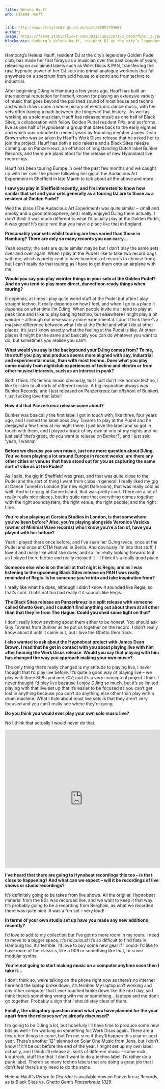 ```yaml
---
title: Helena Hauff
who: Helena Hauff


link: http://www.straylandings.co.uk/post/82891709692
author:
image: https://farm4.staticflickr.com/3831/13825557363_c4d87f56e1_z.jpg
blockquote: Hamburg’s Helena Hauff, resident DJ at the city’s legendary Golden Pudel club, has made her first forays as a musician over the past couple of years, releasing on acclaimed labels such as Werk Discs & PAN, transferring the raw, hypnotic power of her DJ sets into primal analogue workouts that fall anywhere on a spectrum from acid house to electro and from techno to industrial.
---
```


Hamburg’s Helena Hauff, resident DJ at the city’s legendary Golden Pudel club, has made her first forays as a musician over the past couple of years, releasing on acclaimed labels such as Werk Discs & PAN, transferring the raw, hypnotic power of her DJ sets into primal analogue workouts that fall anywhere on a spectrum from acid house to electro and from techno to industrial.

After beginning DJing in Hamburg a few years ago, Hauff has built an international reputation for herself, known for playing an extensive variety of music that goes beyond the polished sound of most house and techno and which draws upon a whole history of electronic dance music, with her sets often tracing a path between the fringes of that history.  As well as working as a solo musician, Hauff has released music as one half of Black Sites, a collaboration with fellow Golden Pudel resident F#x; and performs live as one half of Hypnobeat, a group that dates back to the early eighties and which was rebooted in recent years by founding member James Dean Brown who was so taken by Hauff’s Werk Discs release that he asked her to join the project. Hauff has both a solo release and a Black Sites release coming up on Panzerkreuz, an offshoot of longstanding Dutch label Bunker Records, and there are plans afoot for the release of new Hypnobeat live recordings.

Hauff has been touring Europe in over the past few months and we caught up with her over the phone following her gig at the Audacious Art Experiment in Sheffield in late March to talk about all the above and more.

**I saw you play in Sheffield recently, and I’m interested to know how similar that set and your sets generally as a touring DJ are to those as a resident at Golden Pudel?**

Well the place (The Audacious Art Experiment) was quite similar – small and smoky and a good atmosphere, and I really enjoyed DJing there actually. I don’t think it was much different to what I’d usually play at the Golden Pudel, it was great! It’s quite rare that you have a place like that in England.  
  
**Presumably your sets whilst touring are less varied than those in Hamburg? There are only so many records you can carry…**

Yeah exactly; the sets are quite similar maybe but I don’t play the same sets over and over again. When I play at the Pudel I like to take two record bags with me, which is pretty cool to have hundreds of records to choose from; but I can’t really do that touring as I have to get them onto an airplane with me.

**Would you say you play weirder things in your sets at the Golden Pudel? And do you tend to play more direct, dancefloor-ready things when touring?**

It depends, at times I play quite weird stuff at the Pudel but often I play straight techno. It really depends on how I feel, and when I go to a place it depends on what time I’m DJing. When people invite me I tend to play at peak time and I like to play banging techno, but elsewhere I might play a bit weirder – although not necessarily more experimental. I don’t think there’s a massive difference between what I do at the Pudel and what I do at other places, it’s just I know exactly what the feeling at the Pudel is like. At other places it might be the same and basically you can do whatever you want to do, but sometimes you realise you can’t.

**What would you say is the background your DJing comes from? To me, the stuff you play and produce seems more aligned with say, industrial and experimental music, than with most techno. Does what you play come mainly from nightclub experiences of techno and electro or from other musical interests, such as an interest in punk?**

Both I think. It’s techno music obviously, but I just don’t like normal techno, I like to listen to all sorts of different music. A big inspiration always was Bunker Records, and I just released on Panzerkreuz (an offshoot of Bunker). I just fucking love that label!

**How did that Panzerkreuz release come about?**

Bunker was basically the first label I got in touch with, like three, four years ago, and I invited the label boss Guy Tavares to play at the Pudel and he deejayed a few times at my night there. I just love the label and so got in touch with them, and I played a track of my own at one of my nights and he just said ‘that’s great, do you want to release on Bunker?’, and I just said ‘yeah, I wanna’!

**Before we discuss you own music, just one more question about DJing. You’ve been playing a lot around Europe in recent weeks; are there any other cities or venues that have stood out for you as capturing the same sort of vibe as at the Pudel?**

As I said, the gig in Sheffield was great, and that was quite close to the Pudel and the sort of thing I want from clubs in general. I really liked my gig at Dance Tunnel in London (for new night Darkroom), that was really cool as well. And in Leipzig at Conne Island, that was pretty cool. There are a lot of really really nice places, but it’s quite rare that everything comes together – with the right soundsystem, the right venue, the right people, and the right time.

**You’re also playing at Corsica Studios in London, is that somewhere you’ve been before? Also, you’re playing alongside Veronica Vasicka (owner of Minimal Wave records) who I know you’re a fan of, have you played with her before?**

Yeah I played there once before, and I’ve seen her DJing twice, once at the Pudel and once at CTM festival in Berlin. And obviously I’m into that stuff, I love it and really like what she does; and so I’m really looking forward to it as I played there before and really enjoyed it – I think it’s a really good place.

**Someone else who is on the bill at that night is Regis; and as I was listening to the upcoming Black Sites release on PAN I was really reminded of Regis. Is he someone you’re into and take inspiration from?**

I really like what he does, although I didn’t know it sounded like Regis, so that’s cool. That’s not too bad really if it sounds like Regis…

**The Black Sites release on Panzerkreuz is a split release with someone called Ghetto Gem, and I couldn’t find anything out about them at all other than that they’re from The Hague. Could you shed some light on that?**

I don’t really know anything about them either to be honest! You should ask Guy Tavares from Bunker as he put us together on the record. I didn’t really know about it until it came out, but I love the Ghetto Gem track.

**I also wanted to ask about the Hypnobeat project with James Dean Brown. I read that he got in contact with you about playing live with him after hearing the Werk Discs release. Would you say that playing with him has changed the way you approach making your own music?**

The only thing that’s really changed is my attitude to playing live, I never thought that I’d play live before. It’s quite a good way of playing live – we play with three 808s and one 707; and it’s a very conceptual project I think. I never thought I’d play live because I enjoy DJing so much, but it’s so limited playing with that live set up that it’s easier to be focused as you can’t get lost in anything because you can’t do anything else other than play with a drum machine. What I hate about most live sets is that they aren’t very focused and you can’t really see where they’re going.

**Do you think you would ever play your own solo music live?**

No I think that actually I would never do that.

<p><iframe frameborder="no" height="450" scrolling="no" src="https://w.soundcloud.com/player/?url=https%3A//api.soundcloud.com/tracks/136904508&amp;auto_play=false&amp;hide_related=false&amp;visual=true" width="100%"></iframe>

**I’ve heard that there are going to Hynobeat recordings this too – is that close to happening? And what can we expect – will it be recordings of live shows or studio recordings?**

It’s definitely going to be takes from live shows. All the original Hypnobeat material from the 80s was recorded live, and we want to keep it that way. It’s probably going to be a recording from Berghain, as what we recorded there was quite nice. It was a fun set – very loud!

**In terms of your own studio set up have you made any new additions recently?**

I’d love to add to my collection but I’ve got no more room in my room. I need to move to a bigger space, it’s ridiculous! It’s so difficult to find flats in Hamburg too, it’s terrible. I’d love to buy some new gear if I could- I’d like to have more of the classics, like a 909 or something like that, or some modular synths.

**You’re not going to start making music on a computer anytime soon then I take it…**

I don’t think so, we’re talking on the phone right now as there’s no internet here and the laptop broke down, it’s terrible! My laptop isn’t working and any other computer that I ever touched broke down like the next day, so I think there’s something wrong with me or something… laptops and me don’t go together. Probably a sign that I should stay clear of them.

**Finally, the obligatory question about what you have planned for the year apart from the releases we’ve already discussed?**

I’m going to be DJing a lot, but hopefully I’ll have time to produce some new bits as well – I’m working on something for Werk Discs again. There are a few other things to come, but I’m not sure if they’ll happen this year or next year. There’s another 12” planned on Solar One Music from Jena, but I don’t know if it’ll be out before the end of the year. I might set up my own label actually, and I think I’ll release all sorts of different music – some rock, krautrock, stuff like that. I don’t want to do a techno label, I’d rather do a punk label. There’s so many techno labels that are doing a great job that I don’t feel there’s any need to do the same.

Helena Hauff&#8217;s <em>Return to Disorder</em> is available now on Panzerkreuz Records, as is Black Sites vs. Ghetto Gem&#8217;s <em>Panzerkreuz 1029</em>.